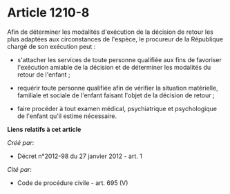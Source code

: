 # Article 1210-8

Afin de déterminer les modalités d'exécution de la décision de retour les plus adaptées aux circonstances de l'espèce, le
procureur de la République chargé de son exécution peut : 

- s'attacher les services de toute personne qualifiée aux fins de favoriser l'exécution amiable de la décision et de
déterminer les modalités du retour de l'enfant ; 

- requérir toute personne qualifiée afin de vérifier la situation matérielle, familiale et sociale de l'enfant faisant
l'objet de la décision de retour ; 

- faire procéder à tout examen médical, psychiatrique et psychologique de l'enfant qu'il estime nécessaire.

**Liens relatifs à cet article**

_Créé par_:

  - Décret n°2012-98 du 27 janvier 2012 - art. 1

_Cité par_:

  - Code de procédure civile - art. 695 (V)
